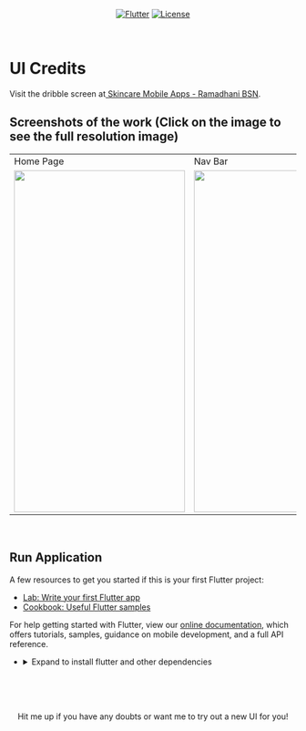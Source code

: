 <p align="center">
<a href=""><img title="Flutter" src="https://img.shields.io/badge/Flutter-2-blue?style=for-the-badge&logo=flutter"></a>
<a href=""><img title="License" src="https://img.shields.io/badge/License-Open Source-brightgreen?style=for-the-badge&logo="></a>
</p>

<br>

# UI Credits

Visit the dribble screen at<a href="https://dribbble.com/shots/15518361-Skincare-Mobile-Apps-Last-Flow"> Skincare Mobile Apps - Ramadhani BSN</a>.


## Screenshots of the work (Click on the image to see the full resolution image)
<table>
  <tr>
    <td>Home Page</td>
     <td>Nav Bar</td>
     <td>Results Page</td>
  </tr>
  <tr>
    <td><img src="https://github.com/Vignesh0404/Flutter-UI-Kit/blob/main/SkinCare-Cart-UI/ouput/1.jpeg" width=300 height=600></td>
    <td><img src="https://github.com/Vignesh0404/Flutter-UI-Kit/blob/main/SkinCare-Cart-UI/ouput/2.jpeg" width=270 height=600></td>
    <td><img src="https://github.com/Vignesh0404/Flutter-UI-Kit/blob/main/SkinCare-Cart-UI/ouput/3.jpeg" width=270 height=600></td>
  </tr>
 </table>
 <br>
 
 ## Run Application
 
A few resources to get you started if this is your first Flutter project:

- [Lab: Write your first Flutter app](https://flutter.dev/docs/get-started/codelab)
- [Cookbook: Useful Flutter samples](https://flutter.dev/docs/cookbook)

For help getting started with Flutter, view our
[online documentation](https://flutter.dev/docs), which offers tutorials,
samples, guidance on mobile development, and a full API reference.

<ul><li><details>
<summary>Expand to install flutter and other dependencies</b></summary>
<li>Follow this to install <strong><a href="https://flutter.dev/docs/get-started/install">Flutter</a></strong></li>
</ul></li></ul></details></li></ul>
<br>
<br><br>
<p align="center">
  Hit me up if you have any doubts or want me to try out a new UI for you!
</p>
 
 

